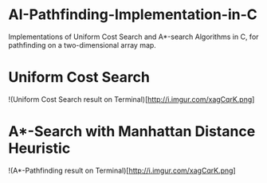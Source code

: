 # AI-Pathfinding-Implementation-in-C
Implementations of Uniform Cost Search and A*-search Algorithms in C, for pathfinding on a two-dimensional array map.

# Uniform Cost Search
!(Uniform Cost Search result on Terminal)[http://i.imgur.com/xagCqrK.png]

# A*-Search with Manhattan Distance Heuristic
!(A*-Pathfinding result on Terminal)[http://i.imgur.com/xagCqrK.png]


